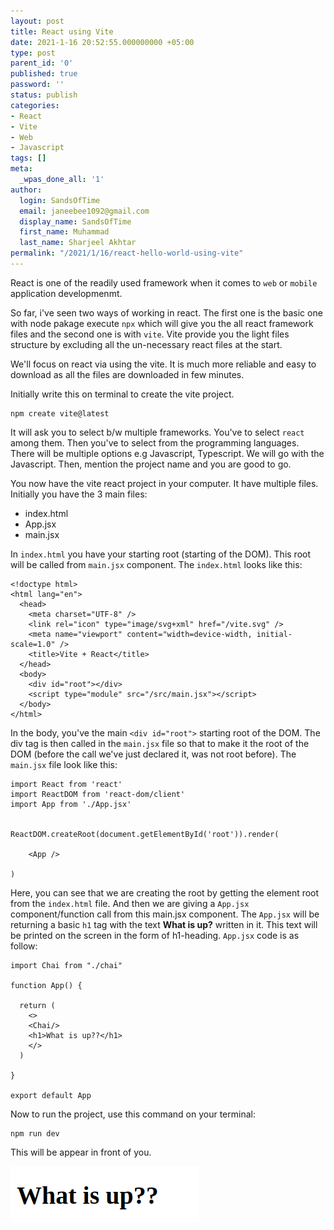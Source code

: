 ```yaml
---
layout: post
title: React using Vite
date: 2021-1-16 20:52:55.000000000 +05:00
type: post
parent_id: '0'
published: true
password: ''
status: publish
categories:
- React
- Vite
- Web
- Javascript
tags: []
meta:
  _wpas_done_all: '1'
author:
  login: SandsOfTime
  email: janeebee1092@gmail.com
  display_name: SandsOfTime
  first_name: Muhammad
  last_name: Sharjeel Akhtar
permalink: "/2021/1/16/react-hello-world-using-vite"
---
```

React is one of the readily used framework when it comes to `web` or `mobile`  application developmenmt.

So far, i've seen two ways of working in react. The first one is the basic one with 
node pakage execute `npx` which will give you the all react framework files and the second one
is with `vite`. Vite provide you the light files structure by excluding all the un-necessary react 
files at the start.

We'll focus on react via using the vite. It is much more reliable and easy to download as all
the files are downloaded in few minutes.

Initially write this on terminal to create the vite project.

```
npm create vite@latest
```

It will ask you to select b/w multiple frameworks. You've to select `react` among them. Then you've to select from the programming languages. 
There will be multiple options e.g Javascript, Typescript. We will go with the Javascript. Then, mention the project name and you are good to go.

You now have the vite react project in your computer. It have multiple files. Initially you have the 3 main files:

* index.html
* App.jsx
* main.jsx

In `index.html` you have your starting root (starting of the DOM). This root will be called from `main.jsx` component. 
The `index.html` looks like this:
```
<!doctype html>
<html lang="en">
  <head>
    <meta charset="UTF-8" />
    <link rel="icon" type="image/svg+xml" href="/vite.svg" />
    <meta name="viewport" content="width=device-width, initial-scale=1.0" />
    <title>Vite + React</title>
  </head>
  <body>
    <div id="root"></div>
    <script type="module" src="/src/main.jsx"></script>
  </body>
</html>
```
In the body, you've the main `<div id="root">` starting root of the DOM. The div tag is then called in the `main.jsx` file 
so that to make it the root of the DOM (before the call we've just declared it, was not root before). The `main.jsx` file look
like this:
```
import React from 'react'
import ReactDOM from 'react-dom/client'
import App from './App.jsx'


ReactDOM.createRoot(document.getElementById('root')).render(
  
    <App />
  
)
```
Here, you can see that we are creating the root by getting the element root from the `index.html` file. And then we are giving 
a `App.jsx` component/function call from this main.jsx component. The `App.jsx` will be returning a basic `h1` tag with the text **What is up?** written in it.
This text will be printed on the screen in the form of h1-heading. `App.jsx` code is as follow:
```
import Chai from "./chai"

function App() {

  return (
    <>
    <Chai/>
    <h1>What is up??</h1>
    </>
  )
  
}

export default App
```

Now to run the project, use this command on your terminal:
```
npm run dev
```

This will be appear in front of you.

![A test image](/assets/images/clt/react-tea/1.png)

